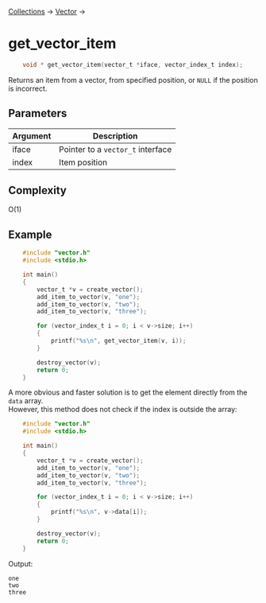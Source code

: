 [Collections](../collections.md) &rarr; [Vector](vector.md) &rarr;

# get_vector_item

```c
    void * get_vector_item(vector_t *iface, vector_index_t index);
```

Returns an item from a vector, from specified position, or `NULL` if the position is incorrect.

## Parameters

Argument|Description
--------|-----------
iface|Pointer to a `vector_t` interface
index|Item position

## Complexity

O(1)

## Example

```c
    #include "vector.h"
    #include <stdio.h>

    int main()
    {
        vector_t *v = create_vector();
        add_item_to_vector(v, "one");
        add_item_to_vector(v, "two");
        add_item_to_vector(v, "three");

        for (vector_index_t i = 0; i < v->size; i++)
        {
            printf("%s\n", get_vector_item(v, i));
        }

        destroy_vector(v);
        return 0;
    }
```

A more obvious and faster solution is to get the element directly from the `data` array.\
However, this method does not check if the index is outside the array:

```c
    #include "vector.h"
    #include <stdio.h>

    int main()
    {
        vector_t *v = create_vector();
        add_item_to_vector(v, "one");
        add_item_to_vector(v, "two");
        add_item_to_vector(v, "three");

        for (vector_index_t i = 0; i < v->size; i++)
        {
            printf("%s\n", v->data[i]);
        }

        destroy_vector(v);
        return 0;
    }
```

Output:

    one
    two
    three
